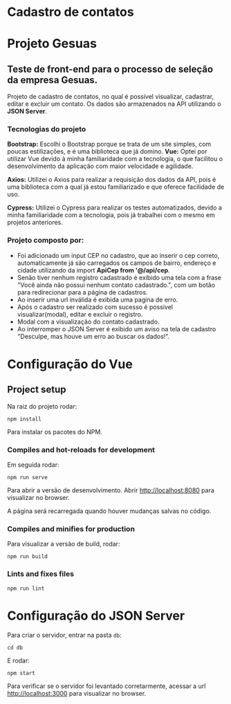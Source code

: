 # Cadastro de contatos

# Projeto Gesuas
## Teste de front-end para o processo de seleção da empresa Gesuas.

Projeto de cadastro de contatos, no qual é possível visualizar, cadastrar, editar e excluir um contato. Os dados são armazenados na API utilizando o **JSON Server**.

### Tecnologias do projeto
**Bootstrap:** Escolhi o Bootstrap porque se trata de um site simples, com poucas estilizações, e é uma biblioteca que já domino.
**Vue:** Optei por utilizar Vue devido à minha familiaridade com a tecnologia, o que facilitou o desenvolvimento da aplicação com maior velocidade e agilidade.

**Axios:** Utilizei o Axios para realizar a requisição dos dados da API, pois é uma biblioteca com a qual já estou familiarizado e que oferece facilidade de uso.

**Cypress:** Utilizei o Cypress para realizar os testes automatizados, devido a minha familiaridade com a tecnologia, pois já trabalhei com o mesmo em projetos anteriores.

### Projeto composto por:
- Foi adicionado um input CEP no cadastro, que ao inserir o cep correto, automaticamente já são carregados os campos de bairro, endereço e cidade utilizando da import **ApiCep from '@/api/cep**.
- Senão tiver nenhum registro cadastrado é exibido uma tela com a frase "Você ainda não possui nenhum contato cadastrado.", com um botão para redirecionar para a página de cadastros.
- Ao inserir uma url inválida é exibida uma pagina de erro.
- Após o cadastro ser realizado com sucesso é possivel visualizar(modal), editar e excluir o registro.
- Modal com a visualização do contato cadastrado.
- Ao interromper o JSON Server é exibido um aviso na tela de cadastro "Desculpe, mas houve um erro ao buscar os dados!".

# Configuração do Vue
## Project setup
Na raiz do projeto rodar:
```
npm install
```
Para instalar os pacotes do NPM.

### Compiles and hot-reloads for development
Em seguida rodar:
```
npm run serve
```

Para abrir a versão de desenvolvimento.
Abrir [http://localhost:8080](http://localhost:8080) para visualizar no browser.

A página será recarregada quando houver mudanças salvas no código.

### Compiles and minifies for production
Para visualizar a versão de build, rodar:
```
npm run build
```

### Lints and fixes files
```
npm run lint
```

# Configuração do JSON Server
Para criar o servidor, entrar na pasta `db`:
```
cd db
```
E rodar:
```
npm start
```
Para verificar se o servidor foi levantado corretarmente, acessar a url [http://localhost:3000](http://localhost:3000) para visualizar no browser.
